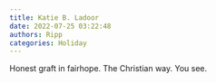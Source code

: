 ```yaml
---
title: Katie B. Ladoor
date: 2022-07-25 03:22:48
authors: Ripp
categories: Holiday
---
```


 Honest graft in fairhope. The Christian way.
You see.